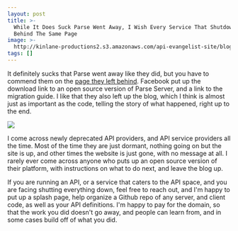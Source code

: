 ```yaml
---
layout: post
title: >-
  While It Does Suck Parse Went Away, I Wish Every Service That Shutdown Left
  Behind The Same Page
image: >-
  http://kinlane-productions2.s3.amazonaws.com/api-evangelist-site/blog/parse-page.png
tags: []
---
```

It definitely sucks that Parse went away like they did, but you have to commend them on the [page they left behind](https://www.parse.com/). Facebook put up the download link to an open source version of Parse Server, and a link to the migration guide. I like that they also left up the blog, which I think is almost just as important as the code, telling the story of what happened, right up to the end.

[![](http://kinlane-productions2.s3.amazonaws.com/api-evangelist-site/blog/parse-page.png)](https://www.parse.com/)

I come across newly deprecated API providers, and API service providers all the time. Most of the time they are just dormant, nothing going on but the site is up, and other times the website is just gone, with no message at all. I rarely ever come across anyone who puts up an open source version of their platform, with instructions on what to do next, and leave the blog up.

If you are running an API, or a service that caters to the API space, and you are facing shutting everything down, feel free to reach out, and I'm happy to put up a splash page, help organize a Github repo of any server, and client code, as well as your API definitions. I'm happy to pay for the domain, so that the work you did doesn't go away, and people can learn from, and in some cases build off of what you did.
